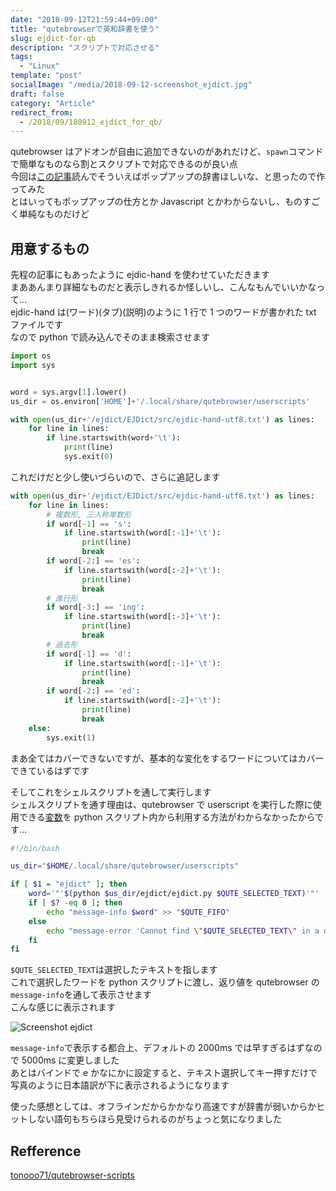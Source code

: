 ```yaml
---
date: "2018-09-12T21:59:44+09:00"
title: "qutebrowserで英和辞書を使う"
slug: ejdict-for-qb
description: "スクリプトで対応させる"
tags:
  - "Linux"
template: "post"
socialImage: "/media/2018-09-12-screenshot_ejdict.jpg"
draft: false
category: "Article"
redirect_from:
  - /2018/09/180912_ejdict_for_qb/
---
```


qutebrowser はアドオンが自由に追加できないのがあれだけど、`spawn`コマンドで簡単なものなら割とスクリプトで対応できるのが良い点  
今回は[この記事](https://qiita.com/wtetsu/items/c43232c6c44918e977c9)読んでそういえばポップアップの辞書ほしいな、と思ったので作ってみた  
とはいってもポップアップの仕方とか Javascript とかわからないし、ものすごく単純なものだけど

## 用意するもの

先程の記事にもあったように ejdic-hand を使わせていただきます  
まああんまり詳細なものだと表示しきれるか怪しいし、こんなもんでいいかなって...  
ejdic-hand は(ワード)(タブ)(説明)のように 1 行で 1 つのワードが書かれた txt ファイルです  
なので python で読み込んでそのまま検索させます

```python
import os
import sys


word = sys.argv[1].lower()
us_dir = os.environ['HOME']+'/.local/share/qutebrowser/userscripts'

with open(us_dir+'/ejdict/EJDict/src/ejdic-hand-utf8.txt') as lines:
    for line in lines:
        if line.startswith(word+'\t'):
            print(line)
            sys.exit(0)
```

これだけだと少し使いづらいので、さらに追記します

```python
with open(us_dir+'/ejdict/EJDict/src/ejdic-hand-utf8.txt') as lines:
    for line in lines:
        # 複数形, 三人称単数形
        if word[-1] == 's':
            if line.startswith(word[:-1]+'\t'):
                print(line)
                break
        if word[-2:] == 'es':
            if line.startswith(word[:-2]+'\t'):
                print(line)
                break
        # 進行形
        if word[-3:] == 'ing':
            if line.startswith(word[:-3]+'\t'):
                print(line)
                break
        # 過去形
        if word[-1] == 'd':
            if line.startswith(word[:-1]+'\t'):
                print(line)
                break
        if word[-2:] == 'ed':
            if line.startswith(word[:-2]+'\t'):
                print(line)
                break
    else:
        sys.exit(1)
```

まあ全てはカバーできないですが、基本的な変化をするワードについてはカバーできているはずです

そしてこれをシェルスクリプトを通して実行します  
シェルスクリプトを通す理由は、qutebrowser で userscript を実行した際に使用できる[変数](https://github.com/qutebrowser/qutebrowser/blob/master/doc/userscripts.asciidoc)を python スクリプト内から利用する方法がわからなかったからです...

```bash
#!/bin/bash

us_dir="$HOME/.local/share/qutebrowser/userscripts"

if [ $1 = "ejdict" ]; then
    word='"'$(python $us_dir/ejdict/ejdict.py $QUTE_SELECTED_TEXT)'"'
    if [ $? -eq 0 ]; then
        echo "message-info $word" >> "$QUTE_FIFO"
    else
        echo "message-error 'Cannot find \"$QUTE_SELECTED_TEXT\" in a dictionary'" >> "$QUTE_FIFO"
    fi
fi
```

`$QUTE_SELECTED_TEXT`は選択したテキストを指します  
これで選択したワードを python スクリプトに渡し、返り値を qutebrowser の`message-info`を通して表示させます  
こんな感じに表示されます

![Screenshot ejdict](/media/2018-09-12-screenshot_ejdict.jpg)

`message-info`で表示する都合上、デフォルトの 2000ms では早すぎるはずなので 5000ms に変更しました  
あとはバインドで e かなにかに設定すると、テキスト選択してキー押すだけで写真のように日本語訳が下に表示されるようになります

使った感想としては、オフラインだからかかなり高速ですが辞書が弱いからかヒットしない語句もちらほら見受けられるのがちょっと気になりました

## Refference

[tonooo71/qutebrowser-scripts](https://github.com/tonooo71/qutebrowser-scripts)
